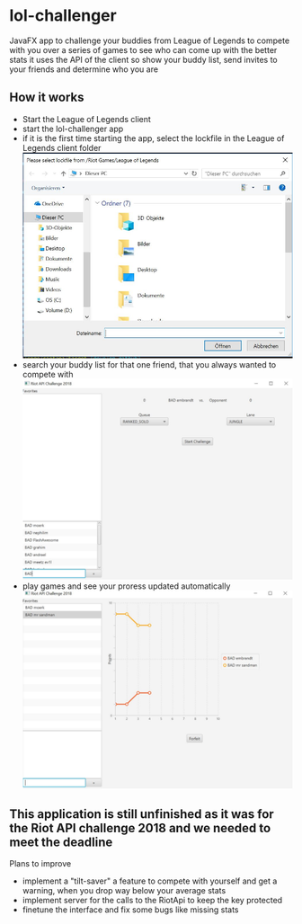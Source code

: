 # lol-challenger
JavaFX app to challenge your buddies from League of Legends to compete with you over a series of games
to see who can come up with the better stats it uses the API of the client so show your buddy list, send invites to your friends and determine who you are

## How it works
- Start the League of Legends client
- start the lol-challenger app
- if it is the first time starting the app, select the lockfile in the League of Legends client folder
![Choose Lockfile](/doc/img/chooseLockFile.jpg?raw=true)
- search your buddy list for that one friend, that you always wanted to compete with
![Search buddies](/doc/img/searchBuddies.jpg?raw=true)
- play games and see your proress updated automatically ![Update progress](/doc/img/progress.jpg?raw=true)

## This application is still unfinished as it was for the Riot API challenge 2018 and we needed to meet the deadline
Plans to improve
- implement a "tilt-saver" a feature to compete with yourself and get a warning, when you drop way below your average stats
- implement server for the calls to the RiotApi to keep the key protected
- finetune the interface and fix some bugs like missing stats
